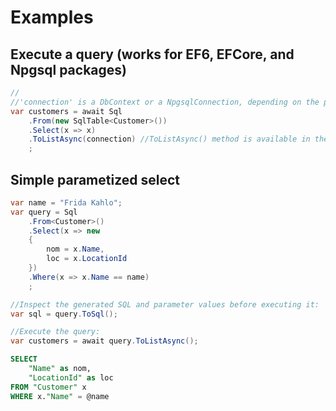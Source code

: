 # Examples

## Execute a query (works for EF6, EFCore, and Npgsql packages)

```csharp
//
//'connection' is a DbContext or a NpgsqlConnection, depending on the package
var customers = await Sql
    .From(new SqlTable<Customer>())
    .Select(x => x)
    .ToListAsync(connection) //ToListAsync() method is available in the packages EF6, EFCore and Npgsql
    ;
```

## Simple parametized select

```csharp
var name = "Frida Kahlo";
var query = Sql
    .From<Customer>()
    .Select(x => new
    {
        nom = x.Name,
        loc = x.LocationId
    })
    .Where(x => x.Name == name)
    ;

//Inspect the generated SQL and parameter values before executing it:
var sql = query.ToSql();

//Execute the query:
var customers = await query.ToListAsync();
```

```SQL
SELECT 
    "Name" as nom, 
    "LocationId" as loc
FROM "Customer" x
WHERE x."Name" = @name
```

